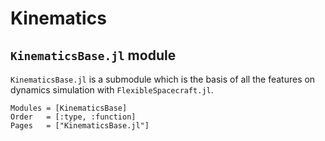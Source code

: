 # Kinematics

## `KinematicsBase.jl` module

`KinematicsBase.jl` is a submodule which is the basis of all the features on dynamics simulation with `FlexibleSpacecraft.jl`.

```@autodocs
Modules = [KinematicsBase]
Order   = [:type, :function]
Pages   = ["KinematicsBase.jl"]
```

